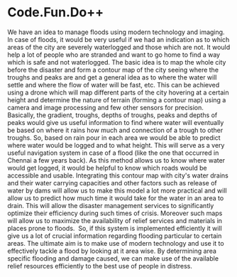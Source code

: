 # Code.Fun.Do++
We have an idea to manage floods using modern technology and imaging. In case of floods, it would be very useful if we had an indication as to which areas of the city are severely waterlogged and those which are not. It would help a lot of people who are stranded and want to go home to find a way which is safe and not waterlogged. The basic idea is to map the whole city before the disaster and form a contour map of the city seeing where the troughs and peaks are and get a general idea as to where the water will settle and where the flow of water will be fast, etc. This can be achieved using a drone which will map different parts of the city hovering at a certain height and determine the nature of terrain (forming a contour map) using a camera and image processing and few other sensors for precision. Basically, the gradient, troughs, depths of troughs, peaks and depths of peaks would give us useful information to find where water will eventually be based on where it rains how much and connection of a trough to other troughs. So, based on rain pour in each area we would be able to predict where water would be logged and to what height. This will serve as a very useful navigation system in case of a flood (like the one that occurred in Chennai a few years back). As this method allows us to know where water would get logged, it would be helpful to know which roads would be accessible and usable. Integrating this contour map with city's water drains and their water carrying capacities and other factors such as release of water by dams will allow us to make this model a lot more practical and will allow us to predict how much time it would take for the water in an area to drain. This will allow the disaster management services to significantly optimize their efficiency during such times of crisis. Moreover such maps will allow us to maximize the availability of relief services and materials in places prone to floods.  So, if this system is implemented efficiently it will give us a lot of crucial information regarding flooding particular to certain areas. The ultimate aim is to make use of modern technology and use it to effectively tackle a flood by looking at it area wise. By determining area specific flooding and damage caused, we can make use of the available relief resources efficiently to the best use of people in distress.
